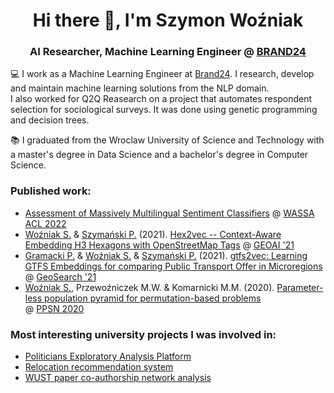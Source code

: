 <h1 align="center">Hi there 👋, I'm Szymon Woźniak </h1>
<h3 align="center">AI Researcher, Machine Learning Engineer @ <a href="https://brand24.com/">BRAND24</a></h3>


:computer: I work as a Machine Learning Engineer at [Brand24](https://brand24.com/). I research, develop and maintain machine learning solutions from the NLP domain.  
I also worked for Q2Q Reasearch on a project that automates respondent selection for sociological surveys. It was done using genetic programming and decision trees.

:books: I graduated from the Wroclaw University of Science and Technology with a master's degree in Data Science and a bachelor's degree in Computer Science.


### Published work:
- [Assessment of Massively Multilingual Sentiment Classifiers](https://aclanthology.org/2022.wassa-1.13/) @ [WASSA](https://wassa-workshop.github.io) [ACL 2022](https://www.2022.aclweb.org)
- [Woźniak S.](https://github.com/simonusher) & [Szymański P.](https://github.com/niedakh) (2021). [Hex2vec -- Context-Aware Embedding H3 Hexagons with OpenStreetMap Tags](https://dl.acm.org/doi/abs/10.1145/3486635.3491076) @ [GEOAI '21](https://geoai.ornl.gov/acmsigspatial-geoai/2021-2/)
- [Gramacki P.](https://github.com/piotrgramacki) & [Woźniak S.](https://github.com/simonusher) & [Szymański P.](https://github.com/niedakh) (2021). [gtfs2vec: Learning GTFS Embeddings for comparing Public Transport Offer in Microregions](https://dl.acm.org/doi/10.1145/3486640.3491392) @ [GeoSearch '21](https://geosearch-workshop.github.io)
- [Woźniak S.](https://github.com/simonusher), Przewoźniczek M.W. & Komarnicki M.M. (2020). [Parameter-less population pyramid for permutation-based problems](https://link.springer.com/chapter/10.1007/978-3-030-58112-1_29)  
@ [PPSN 2020](https://ppsn2020.liacs.leidenuniv.nl/)

### Most interesting university projects I was involved in:
- [Politicians Exploratory Analysis Platform](https://github.com/EmbeddML/peap-backend)
- [Relocation recommendation system](https://github.com/EmbeddML/relocation-recommendation)
- [WUST paper co-authorship network analysis](https://frugile.github.io/onos-pwr/coautorship/)
